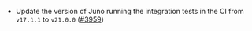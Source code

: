 - Update the version of Juno running the integration tests in the CI from `v17.1.1`
  to `v21.0.0` ([\#3959](https://github.com/informalsystems/hermes/issues/3959))